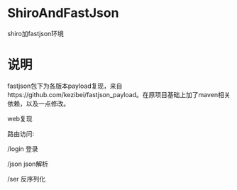 # ShiroAndFastJson

shiro加fastjson环境

# 说明
fastjson包下为各版本payload复现，来自https://github.com/kezibei/fastjson_payload。在原项目基础上加了maven相关依赖，以及一点修改。



web复现

路由访问:

/login 登录

/json json解析

/ser 反序列化

